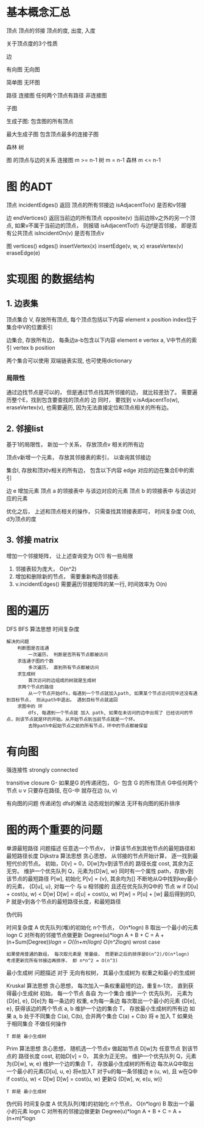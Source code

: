 # 基本概念汇总

顶点
顶点的邻接
顶点的度, 出度, 入度

关于顶点度的3个性质

边

有向图
无向图

简单图
无环图

路径
连接图
    任何两个顶点有路径
非连接图

子图

生成子图:
    包含图的所有顶点

最大生成子图
    包含顶点最多的连接子图

森林
树

图 的顶点与边的关系
连接图 m >= n-1
树 m = n-1
森林 m <= n-1

# 图 的ADT
顶点
incidentEdges() 返回 顶点的所有邻接边
isAdjacentTo(v) 是否和v邻接

边
endVertices() 返回当前边的所有顶点
opposite(v) 当前边除v之外的另一个顶点, 如果v不属于当前边的顶点， 则报错
isAdjacentTo(f) 与边f是否邻接， 即是否有公共顶点
isIncidentOn(v) 是否有顶点v

图
vertices()
edges()
insertVertex(x)
insertEdge(v, w, x)
eraseVertex(v)
eraseEdge(e)

# 实现图 的数据结构
## 1. 边表集
顶点集合 V, 存放所有顶点, 每个顶点包括以下内容
    element x
    position index位于集合中V的位置索引

边集合, 存放所有边， 每条边a-b包含以下内容
    element e
    vertex a, V中节点的索引
    vertex b
    position

两个集合可以使用 双端链表实现, 也可使用dictionary

### 局限性
通过边找节点是可以的， 但是通过节点找其所邻接的边， 就比较差劲了。 需要遍历整个E，找到包含要查找的顶点的 边
同时， 要找到 v.isAdjacentTo(w), eraseVertex(v), 也需要遍历, 因为无法直接定位和顶点相关的所有边。

## 2. 邻接list
基于1的局限性， 新加一个关系， 存放顶点v 相关的所有边

顶点v新增一个元素， 存放其邻接表的索引， 以查询其邻接边

集合I, 存放和顶对v相关的所有边， 包含以下内容
    edge 对应的边在集合E中的索引

边 e 增加元素
    顶点 a 的领接表中 与该边对应的元素
    顶点 b 的领接表中 与该边对应的元素

优化之后， 上述和顶点相关的操作， 只需查找其领接表即可， 时间复杂度 O(d), d为顶点的度

## 3. 邻接 matrix
增加一个邻接矩阵， 让上述查询变为 O(1)
有一些局限
1. 邻接表较为庞大， O(n^2)
2. 增加和删除新的节点， 需要重新构造邻接表.
3. v.incidentEdges() 需要遍历邻接矩阵的某一行, 时间效率为 O(n)

# 图的遍历

DFS BFS
算法思想
时间复杂度

	解决的问题
		判断图是否连通
			一次遍历， 判断是否所有节点都被访问
		求连通子图的个数
			多次遍历， 直到所有节点都被访问
		求生成树
			首次访问的边组成的树就是生成树
		求两个节点的路径
			从一个节点开始dfs，每遇到一个节点就加入path, 如果某个节点访问完毕还没有遇到目标节点， 则从path中退出。 遇到目标节点就返回
		求图中的 环
			dfs, 每遇到一个节点就 加入 path, 如果在未访问的边中出现了 已经访问的节点，则该节点就是环的开始。从开始节点到当前节点就是一个环。
			去除path中起始节点之前的所有节点，环中的节点都被保留

# 有向图
强连接性 strongly connected

transitive closure
G- 如果是G 的传递闭包， G- 包含 G 的所有顶点
G中任何两个节点 u v 只要存在路径, 在G-中 就存在边 (u, v)

有向图的问题
	传递闭包
		dfs的解法
		动态规划的解法
	无环有向图的拓扑排序
    

# 图的两个重要的问题

单源最短路径
问题描述
	任意选一个节点v， 计算该节点到其他节点的最短路径和最短路径长度
Dijkstra 算法思想
	贪心思想， 从邻接的节点开始计算， 逐一找到最短代价的节点。
	初始，D[v] = 0，D[w]为v到该节点的 路径长度 cost, 其余为正无穷。
	维护一个优先队列 Q，元素为{D[w], w}
	同时有一个属性 path，存放v到该节点的最短路径 P[w], 初始化 P[v] = {v}, 其余均为[]
	不断地从Q中找到key最小的元素， {D[u], u},
	对每一个 与 u 相邻接的 且还在优先队列Q中的 节点 w
		if D[u] + cost(u, w) < D[w]
			D[w] = d[u] + cost(u, w)
			P[w] = P[u] + [w]
	最后得到的D, P 就是v到各个节点的最短路径长度，和最短路径

伪代码

时间复杂度
	A 优先队列(堆)的初始化 n个节点， O(n*logn)
	B 取出一个最小的元素 logn
	C 对所有的邻接节点做更新  Degree(u)*logn
	A + B + C = A + (n+Sum(Degree))*logn = O((n+m)logn)
	O(n^2*logn) wrost case

	如果使用普通的数组， 每次取元素是 常量级， 而更新之后的排序是O(n^2)/O(n*logn)
	考虑更新完所有邻接边再排序， 即 n*n^2 = O(n^3)


最小生成树
问题描述
	对于 无向有权树， 其最小生成树为 权重之和最小的生成树

Kruskal 算法思想
	贪心思想， 每次加入一条权重最短的边，重复n-1次， 直到获得最小生成树
	初始， 每一个节点 各自 为一个集合
	维护一个 优先队列， 元素为 {D[e], e}, D[e]为 每一条边的 权重, e为每一条边
	每次取出一个最小的元素 {D[e], e}, 获得该边的两个节点  a, b
	维护一个边的集合 T， 存放最小生成树的所有边
	如果 a, b 处于不同集合  C(a), C(b),
		合并两个集合 C(a) + C(b)
		将 e 加入 T
	如果处于相同集合
		不做任何操作

	T 即是 最小生成树

Prim 算法思想
	贪心思想， 随机选一个节点v 做起始节点
	D[w]为 任意节点 到该节点的 路径长度 cost,
	初始D[v] = 0， 其余为正无穷。
	维护一个优先队列 Q，元素为{D[w], w, e}
	维护一个边的集合 T， 存放最小生成树的所有边
	每次从Q中取出一个最小的元素{D[u], u, e}
		将e加入T
		对于u的每一条邻接边 e (u, w), 且 w在Q中
		if cost(u, w) < D[w]
			D[w] = cost(u, w)
			更新Q {D[w], w, e(u, w)}

	T 即是 最小生成树

伪代码
时间复杂度
	A 优先队列(堆)的初始化 n个节点， O(n*logn)
	B 取出一个最小的元素 logn
	C 对所有的邻接边做更新  Degree(u)*logn
	A + B + C = A + (n+m)*logn
